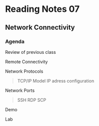 # Reading Notes 07

## Network Connectivity
### Agenda
Review of previous class

Remote Connectivity

Network Protocols
> TCP/IP Model
> IP adress configuration

Network Ports
> SSH
> RDP
> SCP

Demo

Lab
